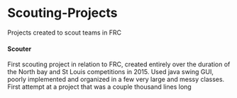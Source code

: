 # Scouting-Projects
Projects created to scout teams in FRC

#### Scouter
First scouting project in relation to FRC, created entirely over the duration of the North bay and St Louis competitions in 2015. 
Used java swing GUI, poorly implemented and organized in a few very large and messy classes. 
First attempt at a project that was a couple thousand lines long
